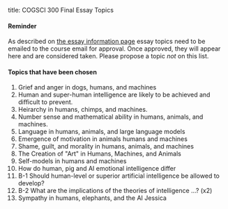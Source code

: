 title: COGSCI 300 Final Essay Topics

#### Reminder

As described on [the essay information page](cogsci-300-essay-information.html) essay topics need to be emailed to the course email for approval. Once approved, they will appear here and are considered taken.  Please propose a topic *not* on this list.

#### Topics that have been chosen

1. Grief and anger in dogs, humans, and machines
2. Human and super-human intelligence are likely to be achieved and difficult to prevent.
3. Heirarchy in humans, chimps, and machines.
4. Number sense and mathematical ability in humans, animals, and machines.
5. Language in humans, animals, and large language models
6. Emergence of motivation in animals humans and machines
7. Shame, guilt, and morality in humans, animals, and machines
8. The Creation of "Art" in Humans, Machines, and Animals
9. Self-models in humans and machines
10. How do human, pig and AI emotional intelligence differ
11. B-1 Should human-level or superior artificial intelligence be allowed to develop?
12. B-2 What are the implications of the theories of intelligence ...? (x2) 
13. Sympathy in humans, elephants, and the AI Jessica

